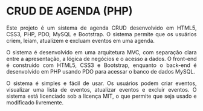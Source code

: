 # CRUD DE AGENDA (PHP)
<p align="justify">
Este projeto é um sistema de agenda CRUD desenvolvido em HTML5, CSS3, PHP, PDO, MySQL e Bootstrap. O sistema permite que os usuários criem, leiam, atualizem e excluam eventos em uma agenda.</p>

<p align="justify">O sistema é desenvolvido em uma arquitetura MVC, com separação clara entre a apresentação, a lógica de negócios e o acesso a dados. O front-end é construído com HTML5, CSS3 e Bootstrap, enquanto o back-end é desenvolvido em PHP usando PDO para acessar o banco de dados MySQL. </p>

<p align="justify">O sistema é simples e fácil de usar. Os usuários podem criar eventos, visualizar uma lista de eventos, atualizar eventos e excluir eventos. O sistema está licenciado sob a licença MIT, o que permite que seja usado e modificado livremente.</p>
